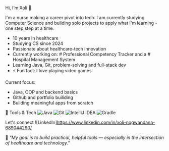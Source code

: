 Hi, I’m Xoli 👋

I'm a nurse making a career pivot into tech. I am currently studying Computer Science and buliding solo projects to apply what I'm learning - one step step at a time.

- 10 years in healthcare
- Studying CS since 2024
- Passionate about healthcare-tech innovation
- Currently working on: # Professional Competency Tracker and a # Hospital Management System 
- Learning Java, Git, problem-solving and full-stack dev
- ⚡ Fun fact: I love playing video games

Current focus:
- Java, OOP and backend basics
- Github and portfolio builiding
- Building meaningful apps from scratch

🔧 Tools & Tech
![Java](https://img.shields.io/badge/Java-ED8B00?style=flat-square&logo=java&logoColor=white)
![Git](https://img.shields.io/badge/Git-F05032?style=flat-square&logo=git&logoColor=white)
![IntelliJ IDEA](https://img.shields.io/badge/IDE-IntelliJ%20IDEA-blue?style=flat-square&logo=intellij-idea)
![Gradle](https://img.shields.io/badge/Gradle-02303A?style=flat-square&logo=gradle&logoColor=white)

Let's connect
![LinkedIn]https://www.linkedin.com/in/xoli-nogwandana-689044290/

🧪 *"My goal is to build practical, helpful tools — especially in the intersection of healthcare and technology."*



<!---
Parteiramor/Parteiramor is a ✨ special ✨ repository because its `README.md` (this file) appears on your GitHub profile.
You can click the Preview link to take a look at your changes.
--->
